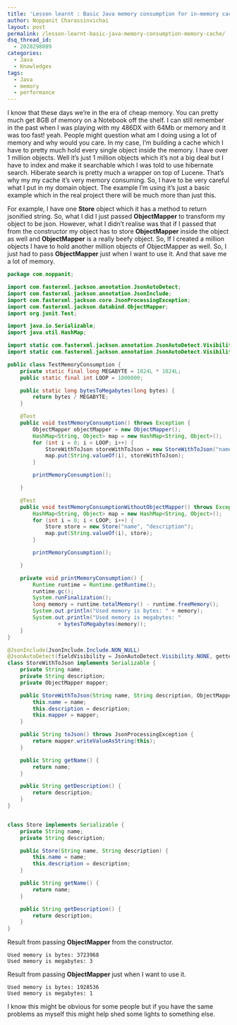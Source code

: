 ```yaml
---
title: 'Lesson learnt : Basic Java memory consumption for in-memory cache.'
author: Noppanit Charassinvichai
layout: post
permalink: /lesson-learnt-basic-java-memory-consumption-memory-cache/
dsq_thread_id:
  - 2028298889
categories:
  - Java
  - Knowledges
tags:
  - Java
  - memory
  - performance
---
```

I know that these days we&#8217;re in the era of cheap memory. You can pretty much get 8GB of memory on a Notebook off the shelf. I can still remember in the past when I was playing with my 486DX with 64Mb or memory and it was too fast! yeah. People might question what am I doing using a lot of memory and why would you care. In my case, I&#8217;m building a cache which I have to pretty much hold every single object inside the memory. I have over 1 million objects. Well it&#8217;s just 1 million objects which it&#8217;s not a big deal but I have to index and make it searchable which I was told to use hibernate search. Hiberate search is pretty much a wrapper on top of Lucene. That&#8217;s why my my cache it&#8217;s very memory consuming. So, I have to be very careful what I put in my domain object. The example I&#8217;m using it&#8217;s just a basic example which in the real project there will be much more than just this. 

For example, I have one **Store** object which it has a method to return jsonified string. So, what I did I just passed **ObjectMapper** to transform my object to be json. However, what I didn&#8217;t realise was that if I passed that from the constructor my object has to store **ObjectMapper** inside the object as well and **ObjectMapper** is a really beefy object. So, If I created a million objects I have to hold another million objects of ObjectMapper as well. So, I just had to pass **ObjectMapper** just when I want to use it. And that save me a lot of memory.

``` java
package com.noppanit;

import com.fasterxml.jackson.annotation.JsonAutoDetect;
import com.fasterxml.jackson.annotation.JsonInclude;
import com.fasterxml.jackson.core.JsonProcessingException;
import com.fasterxml.jackson.databind.ObjectMapper;
import org.junit.Test;

import java.io.Serializable;
import java.util.HashMap;

import static com.fasterxml.jackson.annotation.JsonAutoDetect.Visibility.ANY;
import static com.fasterxml.jackson.annotation.JsonAutoDetect.Visibility.NONE;

public class TestMemoryConsumption {
    private static final long MEGABYTE = 1024L * 1024L;
    public static final int LOOP = 1000000;

    public static long bytesToMegabytes(long bytes) {
        return bytes / MEGABYTE;
    }

    @Test
    public void testMemoryConsumption() throws Exception {
        ObjectMapper objectMapper = new ObjectMapper();
        HashMap<String, Object> map = new HashMap<String, Object>();
        for (int i = 0; i < LOOP; i++) {
            StoreWithToJson storeWithToJson = new StoreWithToJson("name", "description", objectMapper);
            map.put(String.valueOf(i), storeWithToJson);
        }

        printMemoryConsumption();

    }

    @Test
    public void testMemoryConsumptionWithoutObjectMapper() throws Exception {
        HashMap<String, Object> map = new HashMap<String, Object>();
        for (int i = 0; i < LOOP; i++) {
            Store store = new Store("name", "description");
            map.put(String.valueOf(i), store);
        }

        printMemoryConsumption();

    }

    private void printMemoryConsumption() {
        Runtime runtime = Runtime.getRuntime();
        runtime.gc();
        System.runFinalization();
        long memory = runtime.totalMemory() - runtime.freeMemory();
        System.out.println("Used memory is bytes: " + memory);
        System.out.println("Used memory is megabytes: "
                + bytesToMegabytes(memory));
    }
}

@JsonInclude(JsonInclude.Include.NON_NULL)
@JsonAutoDetect(fieldVisibility = JsonAutoDetect.Visibility.NONE, getterVisibility = ANY, setterVisibility = NONE)
class StoreWithToJson implements Serializable {
    private String name;
    private String description;
    private ObjectMapper mapper;

    public StoreWithToJson(String name, String description, ObjectMapper mapper) {
        this.name = name;
        this.description = description;
        this.mapper = mapper;
    }

    public String toJson() throws JsonProcessingException {
        return mapper.writeValueAsString(this);
    }

    public String getName() {
        return name;
    }

    public String getDescription() {
        return description;
    }
}


class Store implements Serializable {
    private String name;
    private String description;

    public Store(String name, String description) {
        this.name = name;
        this.description = description;
    }

    public String getName() {
        return name;
    }

    public String getDescription() {
        return description;
    }
}
```


Result from passing **ObjectMapper** from the constructor.

```
Used memory is bytes: 3723968
Used memory is megabytes: 3
```

Result from passing **ObjectMapper** just when I want to use it.

```
Used memory is bytes: 1928536
Used memory is megabytes: 1
```

I know this might be obvious for some people but if you have the same problems as myself this might help shed some lights to something else.
